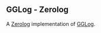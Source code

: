 ## GGLog - Zerolog

A [Zerolog](https://github.com/rs/zerolog) implementation of [GGLog](https://github.com/hashamali/gglog).
